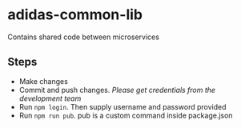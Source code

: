 # adidas-common-lib

Contains shared code between microservices

## Steps
- Make changes
- Commit and push changes. *Please get credentials from the development team*
- Run `npm login`. Then supply username and password provided
- Run `npm run pub`. pub is a custom command inside package.json